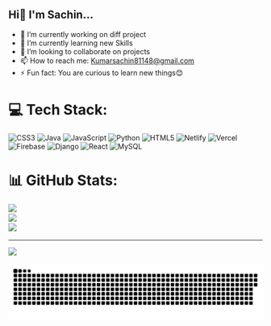 ## Hi👋 I'm Sachin...

<!--
**Sachin2132/Sachin2132** is a ✨ _special_ ✨ repository because its `README.md` (this file) appears on your GitHub profile.

Here are some ideas to get you started:
-->
- 🔭 I’m currently working on diff project
- 🌱 I’m currently learning new Skills
- 👯 I’m looking to collaborate on projects
- 📫 How to reach me: Kumarsachin81148@gmail.com
- ⚡ Fun fact: You are curious to learn new things😊




# 💻 Tech Stack:
![CSS3](https://img.shields.io/badge/css3-%231572B6.svg?style=for-the-badge&logo=css3&logoColor=white) ![Java](https://img.shields.io/badge/java-%23ED8B00.svg?style=for-the-badge&logo=openjdk&logoColor=white) ![JavaScript](https://img.shields.io/badge/javascript-%23323330.svg?style=for-the-badge&logo=javascript&logoColor=%23F7DF1E) ![Python](https://img.shields.io/badge/python-3670A0?style=for-the-badge&logo=python&logoColor=ffdd54) ![HTML5](https://img.shields.io/badge/html5-%23E34F26.svg?style=for-the-badge&logo=html5&logoColor=white) ![Netlify](https://img.shields.io/badge/netlify-%23000000.svg?style=for-the-badge&logo=netlify&logoColor=#00C7B7) ![Vercel](https://img.shields.io/badge/vercel-%23000000.svg?style=for-the-badge&logo=vercel&logoColor=white) ![Firebase](https://img.shields.io/badge/firebase-%23039BE5.svg?style=for-the-badge&logo=firebase) ![Django](https://img.shields.io/badge/django-%23092E20.svg?style=for-the-badge&logo=django&logoColor=white) ![React](https://img.shields.io/badge/react-%2320232a.svg?style=for-the-badge&logo=react&logoColor=%2361DAFB) ![MySQL](https://img.shields.io/badge/mysql-4479A1.svg?style=for-the-badge&logo=mysql&logoColor=white)
# 📊 GitHub Stats:
![](https://github-readme-stats.vercel.app/api?username=Sachin2132&theme=dark&hide_border=false&include_all_commits=false&count_private=false)<br/>
![](https://github-readme-streak-stats.herokuapp.com/?user=Sachin2132&theme=dark&hide_border=false)<br/>
![](https://github-readme-stats.vercel.app/api/top-langs/?username=Sachin2132&theme=dark&hide_border=false&include_all_commits=false&count_private=false&layout=compact)

---
[![](https://visitcount.itsvg.in/api?id=Sachin2132&icon=0&color=0)](https://visitcount.itsvg.in)




<picture>
  <source media="(prefers-color-scheme: dark)" srcset="https://raw.githubusercontent.com/Sachin2132/Sachin2132/refs/heads/output/github-snake-dark.svg" />
  <source media="(prefers-color-scheme: light)" srcset="https://raw.githubusercontent.com/Sachin2132/Sachin2132/refs/heads/output/github-snake.svg" />
  <img alt="github-snake" src="https://raw.githubusercontent.com/Sachin2132/Sachin2132/refs/heads/output/github-snake.svg" />
</picture>
<!-- Proudly created with GPRM ( https://gprm.itsvg.in ) -->
